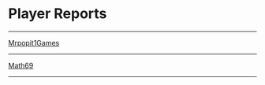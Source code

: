 # Player Reports

***

[Mrpopit1Games](https://github.com/ViperRage/CakeRage/blob/master/PlayerReports/Mrpopit1Games.md "Banned")

***

[Math69](https://github.com/ViperRage/CakeRage/blob/master/PlayerReports/Math69.md "Pending")

***
